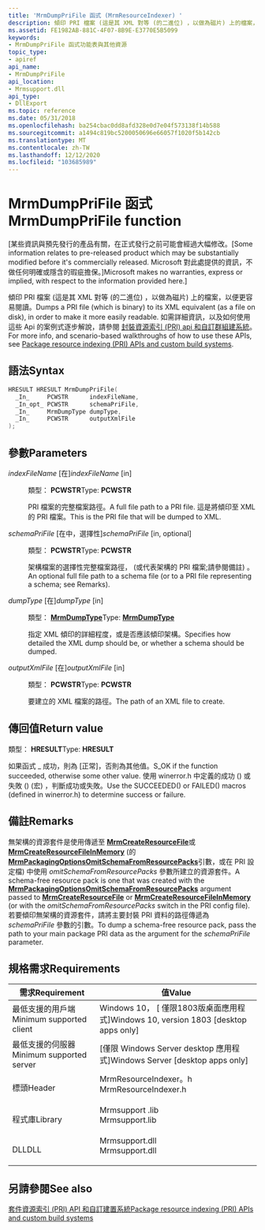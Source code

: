 ```yaml
---
title: 'MrmDumpPriFile 函式 (MrmResourceIndexer) '
description: 傾印 PRI 檔案 (這是其 XML 對等 (的二進位) ，以做為磁片) 上的檔案，以便更容易閱讀。
ms.assetid: FE1982AB-881C-4F07-8B9E-E3770E5B5099
keywords:
- MrmDumpPriFile 函式功能表與其他資源
topic_type:
- apiref
api_name:
- MrmDumpPriFile
api_location:
- Mrmsupport.dll
api_type:
- DllExport
ms.topic: reference
ms.date: 05/31/2018
ms.openlocfilehash: ba254cbac0dd8afd328e0d7e04f573138f14b588
ms.sourcegitcommit: a1494c819bc5200050696e66057f1020f5b142cb
ms.translationtype: MT
ms.contentlocale: zh-TW
ms.lasthandoff: 12/12/2020
ms.locfileid: "103685989"
---
```

# <a name="mrmdumpprifile-function"></a><span data-ttu-id="d34fc-104">MrmDumpPriFile 函式</span><span class="sxs-lookup"><span data-stu-id="d34fc-104">MrmDumpPriFile function</span></span>

<span data-ttu-id="d34fc-105">\[某些資訊與預先發行的產品有關，在正式發行之前可能會經過大幅修改。</span><span class="sxs-lookup"><span data-stu-id="d34fc-105">\[Some information relates to pre-released product which may be substantially modified before it's commercially released.</span></span> <span data-ttu-id="d34fc-106">Microsoft 對此處提供的資訊，不做任何明確或隱含的瑕疵擔保。\]</span><span class="sxs-lookup"><span data-stu-id="d34fc-106">Microsoft makes no warranties, express or implied, with respect to the information provided here.\]</span></span>

<span data-ttu-id="d34fc-107">傾印 PRI 檔案 (這是其 XML 對等 (的二進位) ，以做為磁片) 上的檔案，以便更容易閱讀。</span><span class="sxs-lookup"><span data-stu-id="d34fc-107">Dumps a PRI file (which is binary) to its XML equivalent (as a file on disk), in order to make it more easily readable.</span></span> <span data-ttu-id="d34fc-108">如需詳細資訊，以及如何使用這些 Api 的案例式逐步解說，請參閱 [封裝資源索引 (PRI) api 和自訂群組建系統](/windows/uwp/app-resources/pri-apis-custom-build-systems)。</span><span class="sxs-lookup"><span data-stu-id="d34fc-108">For more info, and scenario-based walkthroughs of how to use these APIs, see [Package resource indexing (PRI) APIs and custom build systems](/windows/uwp/app-resources/pri-apis-custom-build-systems).</span></span>

## <a name="syntax"></a><span data-ttu-id="d34fc-109">語法</span><span class="sxs-lookup"><span data-stu-id="d34fc-109">Syntax</span></span>


```C++
HRESULT HRESULT MrmDumpPriFile(
  _In_     PCWSTR      indexFileName,
  _In_opt_ PCWSTR      schemaPriFile,
  _In_     MrmDumpType dumpType,
  _In_     PCWSTR      outputXmlFile
);
```



## <a name="parameters"></a><span data-ttu-id="d34fc-110">參數</span><span class="sxs-lookup"><span data-stu-id="d34fc-110">Parameters</span></span>

<dl> <dt>

<span data-ttu-id="d34fc-111">*indexFileName* \[在\]</span><span class="sxs-lookup"><span data-stu-id="d34fc-111">*indexFileName* \[in\]</span></span>
</dt> <dd>

<span data-ttu-id="d34fc-112">類型： **PCWSTR**</span><span class="sxs-lookup"><span data-stu-id="d34fc-112">Type: **PCWSTR**</span></span>

<span data-ttu-id="d34fc-113">PRI 檔案的完整檔案路徑。</span><span class="sxs-lookup"><span data-stu-id="d34fc-113">A full file path to a PRI file.</span></span> <span data-ttu-id="d34fc-114">這是將傾印至 XML 的 PRI 檔案。</span><span class="sxs-lookup"><span data-stu-id="d34fc-114">This is the PRI file that will be dumped to XML.</span></span>

</dd> <dt>

<span data-ttu-id="d34fc-115">*schemaPriFile* \[在中，選擇性\]</span><span class="sxs-lookup"><span data-stu-id="d34fc-115">*schemaPriFile* \[in, optional\]</span></span>
</dt> <dd>

<span data-ttu-id="d34fc-116">類型： **PCWSTR**</span><span class="sxs-lookup"><span data-stu-id="d34fc-116">Type: **PCWSTR**</span></span>

<span data-ttu-id="d34fc-117">架構檔案的選擇性完整檔案路徑， (或代表架構的 PRI 檔案;請參閱備註) 。</span><span class="sxs-lookup"><span data-stu-id="d34fc-117">An optional full file path to a schema file (or to a PRI file representing a schema; see Remarks).</span></span>

</dd> <dt>

<span data-ttu-id="d34fc-118">*dumpType* \[在\]</span><span class="sxs-lookup"><span data-stu-id="d34fc-118">*dumpType* \[in\]</span></span>
</dt> <dd>

<span data-ttu-id="d34fc-119">類型： **[ **MrmDumpType**](mrmdumptype.md)**</span><span class="sxs-lookup"><span data-stu-id="d34fc-119">Type: **[**MrmDumpType**](mrmdumptype.md)**</span></span>

<span data-ttu-id="d34fc-120">指定 XML 傾印的詳細程度，或是否應該傾印架構。</span><span class="sxs-lookup"><span data-stu-id="d34fc-120">Specifies how detailed the XML dump should be, or whether a schema should be dumped.</span></span>

</dd> <dt>

<span data-ttu-id="d34fc-121">*outputXmlFile* \[在\]</span><span class="sxs-lookup"><span data-stu-id="d34fc-121">*outputXmlFile* \[in\]</span></span>
</dt> <dd>

<span data-ttu-id="d34fc-122">類型： **PCWSTR**</span><span class="sxs-lookup"><span data-stu-id="d34fc-122">Type: **PCWSTR**</span></span>

<span data-ttu-id="d34fc-123">要建立的 XML 檔案的路徑。</span><span class="sxs-lookup"><span data-stu-id="d34fc-123">The path of an XML file to create.</span></span>

</dd> </dl>

## <a name="return-value"></a><span data-ttu-id="d34fc-124">傳回值</span><span class="sxs-lookup"><span data-stu-id="d34fc-124">Return value</span></span>

<span data-ttu-id="d34fc-125">類型： **HRESULT**</span><span class="sxs-lookup"><span data-stu-id="d34fc-125">Type: **HRESULT**</span></span>

<span data-ttu-id="d34fc-126">如果函式 \_ 成功，則為 [正常]，否則為其他值。</span><span class="sxs-lookup"><span data-stu-id="d34fc-126">S\_OK if the function succeeded, otherwise some other value.</span></span> <span data-ttu-id="d34fc-127">使用 winerror.h 中定義的成功 () 或失敗 ()  (宏) ，判斷成功或失敗。</span><span class="sxs-lookup"><span data-stu-id="d34fc-127">Use the SUCCEEDED() or FAILED() macros (defined in winerror.h) to determine success or failure.</span></span>

## <a name="remarks"></a><span data-ttu-id="d34fc-128">備註</span><span class="sxs-lookup"><span data-stu-id="d34fc-128">Remarks</span></span>

<span data-ttu-id="d34fc-129">無架構的資源套件是使用傳遞至 [**MrmCreateResourceFile**](mrmcreateresourcefile.md)或 [**MrmCreateResourceFileInMemory**](mrmcreateresourcefileinmemory.md) (的 [**MrmPackagingOptionsOmitSchemaFromResourcePacks**](mrmpackagingoptions.md)引數，或在 PRI 設定檔) 中使用 *omitSchemaFromResourcePacks* 參數所建立的資源套件。</span><span class="sxs-lookup"><span data-stu-id="d34fc-129">A schema-free resource pack is one that was created with the [**MrmPackagingOptionsOmitSchemaFromResourcePacks**](mrmpackagingoptions.md) argument passed to [**MrmCreateResourceFile**](mrmcreateresourcefile.md) or [**MrmCreateResourceFileInMemory**](mrmcreateresourcefileinmemory.md) (or with the *omitSchemaFromResourcePacks* switch in the PRI config file).</span></span> <span data-ttu-id="d34fc-130">若要傾印無架構的資源套件，請將主要封裝 PRI 資料的路徑傳遞為 *schemaPriFile* 參數的引數。</span><span class="sxs-lookup"><span data-stu-id="d34fc-130">To dump a schema-free resource pack, pass the path to your main package PRI data as the argument for the *schemaPriFile* parameter.</span></span>

## <a name="requirements"></a><span data-ttu-id="d34fc-131">規格需求</span><span class="sxs-lookup"><span data-stu-id="d34fc-131">Requirements</span></span>



| <span data-ttu-id="d34fc-132">需求</span><span class="sxs-lookup"><span data-stu-id="d34fc-132">Requirement</span></span> | <span data-ttu-id="d34fc-133">值</span><span class="sxs-lookup"><span data-stu-id="d34fc-133">Value</span></span> |
|-------------------------------------|-------------------------------------------------------------------------------------------------|
| <span data-ttu-id="d34fc-134">最低支援的用戶端</span><span class="sxs-lookup"><span data-stu-id="d34fc-134">Minimum supported client</span></span><br/> | <span data-ttu-id="d34fc-135">Windows 10， \[ 僅限1803版桌面應用程式\]</span><span class="sxs-lookup"><span data-stu-id="d34fc-135">Windows 10, version 1803 \[desktop apps only\]</span></span><br/>                                       |
| <span data-ttu-id="d34fc-136">最低支援的伺服器</span><span class="sxs-lookup"><span data-stu-id="d34fc-136">Minimum supported server</span></span><br/> | <span data-ttu-id="d34fc-137">\[僅限 Windows Server desktop 應用程式\]</span><span class="sxs-lookup"><span data-stu-id="d34fc-137">Windows Server \[desktop apps only\]</span></span><br/>                                                 |
| <span data-ttu-id="d34fc-138">標頭</span><span class="sxs-lookup"><span data-stu-id="d34fc-138">Header</span></span><br/>                   | <dl> <span data-ttu-id="d34fc-139"><dt>MrmResourceIndexer。h</dt></span><span class="sxs-lookup"><span data-stu-id="d34fc-139"><dt>MrmResourceIndexer.h</dt></span></span> </dl> |
| <span data-ttu-id="d34fc-140">程式庫</span><span class="sxs-lookup"><span data-stu-id="d34fc-140">Library</span></span><br/>                  | <dl> <span data-ttu-id="d34fc-141"><dt>Mrmsupport .lib</dt></span><span class="sxs-lookup"><span data-stu-id="d34fc-141"><dt>Mrmsupport.lib</dt></span></span> </dl>       |
| <span data-ttu-id="d34fc-142">DLL</span><span class="sxs-lookup"><span data-stu-id="d34fc-142">DLL</span></span><br/>                      | <dl> <span data-ttu-id="d34fc-143"><dt>Mrmsupport.dll</dt></span><span class="sxs-lookup"><span data-stu-id="d34fc-143"><dt>Mrmsupport.dll</dt></span></span> </dl>       |



## <a name="see-also"></a><span data-ttu-id="d34fc-144">另請參閱</span><span class="sxs-lookup"><span data-stu-id="d34fc-144">See also</span></span>

<dl> <dt>

[<span data-ttu-id="d34fc-145">套件資源索引 (PRI) API 和自訂建置系統</span><span class="sxs-lookup"><span data-stu-id="d34fc-145">Package resource indexing (PRI) APIs and custom build systems</span></span>](/windows/uwp/app-resources/pri-apis-custom-build-systems)
</dt> </dl>

 

